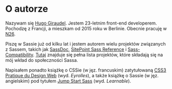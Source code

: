 
# O autorze

Nazywam się [Hugo Giraudel](http://hugogiraudel.com). Jestem 23-letnim front-end developerem. Pochodzę z Francji, a mieszkam od 2015 roku w Berlinie. Obecnie pracuję w [N26](https://n26.com).

Piszę w Sassie już od kilku lat i jestem autorem wielu projektów związanych z Sassem, takich jak [SassDoc](http://sassdoc.com), [SitePoint Sass Reference](http://sitepoint.com/sass-reference/) i [Sass-Compatibility](http://sass-compatibility.github.io). [Tutaj](http://github.com/HugoGiraudel/awesome-sass) znajduje się pełna lista projektów, które składają się na mój wkład do społeczności Sassa.

Napisałem ponadto książkę o CSSie (w jęz. francuskim) zatytułowaną [CSS3 Pratique du Design Web](http://css3-pratique.fr/) (wyd. *Eyrolles*), a także książkę o Sassie (w jęz. angielskim) pod tytułem [Jump Start Sass](https://learnable.com/books/jump-start-sass) (wyd. *Learnable*).
